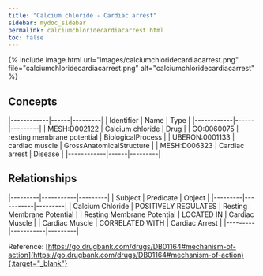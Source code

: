 ```yaml
---
title: "Calcium chloride - Cardiac arrest"
sidebar: mydoc_sidebar
permalink: calciumchloridecardiacarrest.html
toc: false 
---
```


{% include image.html url="images/calciumchloridecardiacarrest.png" file="calciumchloridecardiacarrest.png" alt="calciumchloridecardiacarrest" %}

## Concepts

|------------|------|---------|
| Identifier | Name | Type    |
|------------|------|---------|
| MESH:D002122 | Calcium chloride | Drug |
| GO:0060075 | resting membrane potential | BiologicalProcess |
| UBERON:0001133 | cardiac muscle | GrossAnatomicalStructure |
| MESH:D006323 | Cardiac arrest | Disease |
|------------|------|---------|

## Relationships

|---------|-----------|---------|
| Subject | Predicate | Object  |
|---------|-----------|---------|
| Calcium Chloride | POSITIVELY REGULATES | Resting Membrane Potential |
| Resting Membrane Potential | LOCATED IN | Cardiac Muscle |
| Cardiac Muscle | CORRELATED WITH | Cardiac Arrest |
|---------|-----------|---------|

Reference: [https://go.drugbank.com/drugs/DB01164#mechanism-of-action](https://go.drugbank.com/drugs/DB01164#mechanism-of-action){:target="_blank"}